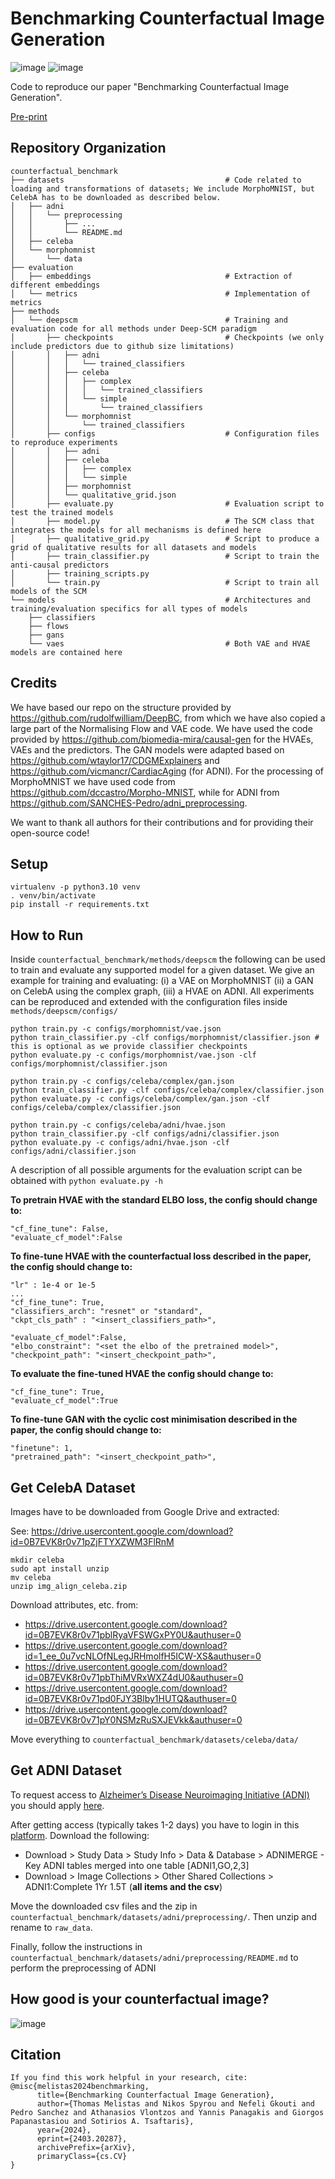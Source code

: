 # Benchmarking Counterfactual Image Generation
![image](https://github.com/gulnazaki/counterfactual-benchmark/assets/57211914/966b0d1f-3a3d-47c2-a77e-d32cf01d2868)
![image](https://github.com/gulnazaki/counterfactual-benchmark/assets/57211914/8e8b5970-9474-4e06-b005-1a251341030b)

Code to reproduce our paper "Benchmarking Counterfactual Image Generation".

[Pre-print](https://arxiv.org/abs/2403.20287)

## Repository Organization
```
counterfactual_benchmark
├── datasets                                    # Code related to loading and transformations of datasets; We include MorphoMNIST, but CelebA has to be downloaded as described below.
│   ├── adni
│   │   └── preprocessing
│   │       ├── ...
│   │       └── README.md
│   ├── celeba
│   └── morphomnist
│       └── data
├── evaluation
│   ├── embeddings                              # Extraction of different embeddings
│   └── metrics                                 # Implementation of metrics
├── methods
│   └── deepscm                                 # Training and evaluation code for all methods under Deep-SCM paradigm
│       ├── checkpoints                         # Checkpoints (we only include predictors due to github size limitations)
│       │   ├── adni
│       │   │   └── trained_classifiers
│       │   ├── celeba
│       │   │   ├── complex
│       │   │   │   └── trained_classifiers
│       │   │   └── simple
│       │   │       └── trained_classifiers
│       │   └── morphomnist
│       │       └── trained_classifiers
│       ├── configs                             # Configuration files to reproduce experiments
│       │   ├── adni
│       │   ├── celeba
│       │   │   ├── complex
│       │   │   └── simple
│       │   ├── morphomnist
│       │   └── qualitative_grid.json
│       ├── evaluate.py                         # Evaluation script to test the trained models
│       ├── model.py                            # The SCM class that integrates the models for all mechanisms is defined here
│       ├── qualitative_grid.py                 # Script to produce a grid of qualitative results for all datasets and models
│       ├── train_classifier.py                 # Script to train the anti-causal predictors
│       ├── training_scripts.py
│       └── train.py                            # Script to train all models of the SCM
└── models                                      # Architectures and training/evaluation specifics for all types of models
    ├── classifiers
    ├── flows
    ├── gans
    └── vaes                                    # Both VAE and HVAE models are contained here
```

## Credits
We have based our repo on the structure provided by <https://github.com/rudolfwilliam/DeepBC>, from which we have also copied a large part of the Normalising Flow and VAE code. We have used the code provided by <https://github.com/biomedia-mira/causal-gen> for the HVAEs, VAEs and the predictors. The GAN models were adapted based on <https://github.com/wtaylor17/CDGMExplainers> and <https://github.com/vicmancr/CardiacAging> (for ADNI). For the processing of MorphoMNIST we have used code from <https://github.com/dccastro/Morpho-MNIST>, while for ADNI from <https://github.com/SANCHES-Pedro/adni_preprocessing>.

We want to thank all authors for their contributions and for providing their open-source code!

## Setup
```
virtualenv -p python3.10 venv
. venv/bin/activate
pip install -r requirements.txt
```

## How to Run
Inside `counterfactual_benchmark/methods/deepscm` the following can be used to train and evaluate any supported model for a given dataset.
We give an example for training and evaluating: (i) a VAE on MorphoMNIST (ii) a GAN on CelebA using the complex graph, (iii) a HVAE on ADNI. All experiments can be reproduced and extended with the configuration files inside `methods/deepscm/configs/`
```
python train.py -c configs/morphomnist/vae.json
python train_classifier.py -clf configs/morphomnist/classifier.json # this is optional as we provide classifier checkpoints
python evaluate.py -c configs/morphomnist/vae.json -clf configs/morphomnist/classifier.json
```

```
python train.py -c configs/celeba/complex/gan.json
python train_classifier.py -clf configs/celeba/complex/classifier.json
python evaluate.py -c configs/celeba/complex/gan.json -clf configs/celeba/complex/classifier.json
```

```
python train.py -c configs/celeba/adni/hvae.json
python train_classifier.py -clf configs/adni/classifier.json
python evaluate.py -c configs/adni/hvae.json -clf configs/adni/classifier.json
```

A description of all possible arguments for the evaluation script can be obtained with `python evaluate.py -h`


**To pretrain HVAE with the standard ELBO loss, the config should change to:**
```
"cf_fine_tune": False,
"evaluate_cf_model":False
```

**To fine-tune HVAE with the counterfactual loss described in the paper, the config should change to:**
```
"lr" : 1e-4 or 1e-5
...
"cf_fine_tune": True,
"classifiers_arch": "resnet" or "standard",
"ckpt_cls_path" : "<insert_classifiers_path>",

"evaluate_cf_model":False,
"elbo_constraint": "<set the elbo of the pretrained model>",
"checkpoint_path": "<insert_checkpoint_path>",
```

**To evaluate the fine-tuned HVAE the config should change to:**
```
"cf_fine_tune": True,
"evaluate_cf_model":True
```

**To fine-tune GAN with the cyclic cost minimisation described in the paper, the config should change to:**
```
"finetune": 1,
"pretrained_path": "<insert_checkpoint_path>",
```


## Get CelebA Dataset
Images have to be downloaded from Google Drive and extracted:

See: https://drive.usercontent.google.com/download?id=0B7EVK8r0v71pZjFTYXZWM3FlRnM

```
mkdir celeba
sudo apt install unzip
mv celeba
unzip img_align_celeba.zip
```

Download attributes, etc. from:
- https://drive.usercontent.google.com/download?id=0B7EVK8r0v71pblRyaVFSWGxPY0U&authuser=0
- https://drive.usercontent.google.com/download?id=1_ee_0u7vcNLOfNLegJRHmolfH5ICW-XS&authuser=0
- https://drive.usercontent.google.com/download?id=0B7EVK8r0v71pbThiMVRxWXZ4dU0&authuser=0
- https://drive.usercontent.google.com/download?id=0B7EVK8r0v71pd0FJY3Blby1HUTQ&authuser=0
- https://drive.usercontent.google.com/download?id=0B7EVK8r0v71pY0NSMzRuSXJEVkk&authuser=0

Move everything to `counterfactual_benchmark/datasets/celeba/data/`


## Get ADNI Dataset
To request access to [Alzheimer’s Disease Neuroimaging Initiative (ADNI)](https://adni.loni.usc.edu/) you should apply [here](https://ida.loni.usc.edu/collaboration/access/appLicense.jsp).

After getting access (typically takes 1-2 days) you have to login in this [platform](https://ida.loni.usc.edu/login.jsp?project=ADNI).
Download the following:
- Download > Study Data > Study Info > Data & Database > ADNIMERGE - Key ADNI tables merged into one table [ADNI1,GO,2,3]
- Download > Image Collections > Other Shared Collections > ADNI1:Complete 1Yr 1.5T (**all items and the csv**)

Move the downloaded csv files and the zip in `counterfactual_benchmark/datasets/adni/preprocessing/`. Then unzip and rename to `raw_data`.

Finally, follow the instructions in `counterfactual_benchmark/datasets/adni/preprocessing/README.md` to perform the preprocessing of ADNI

## How good is your counterfactual image?
![image](https://github.com/gulnazaki/counterfactual-benchmark/assets/57211914/ed125278-9c79-467d-9852-4693b319d91a)


## Citation
```
If you find this work helpful in your research, cite:
@misc{melistas2024benchmarking,
      title={Benchmarking Counterfactual Image Generation},
      author={Thomas Melistas and Nikos Spyrou and Nefeli Gkouti and Pedro Sanchez and Athanasios Vlontzos and Yannis Panagakis and Giorgos Papanastasiou and Sotirios A. Tsaftaris},
      year={2024},
      eprint={2403.20287},
      archivePrefix={arXiv},
      primaryClass={cs.CV}
}
```
